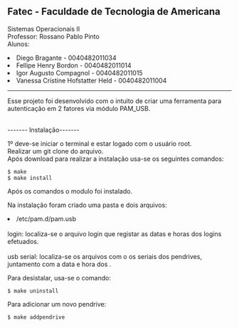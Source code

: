 <h2>Fatec - Faculdade de Tecnologia de Americana</h2>

Sistemas Operacionais II<br>
Professor: Rossano Pablo Pinto<br>
Alunos: 
        <li>Diego Bragante - 0040482011034</li>
        <li>Fellipe Henry Bordon - 0040482011014</li>
        <li>Igor Augusto Compagnol - 0040482011015 </li>
        <li>Vanessa Cristine Hofstatter Held  - 0040482011004</li>
<hr>

Esse projeto foi desenvolvido com o intuito de criar uma ferramenta para autenticação em 2 fatores via módulo PAM_USB.
<br>

<br> ------- Instalação-------<br>

1º deve-se iniciar o terminal e estar logado com o usuário root.<br>
Realizar um git clone do arquivo.<br>
Após download para realizar a instalação usa-se os seguintes comandos:<br>

    $ make
    $ make install

Após os comandos o modulo foi instalado.<br>

Na instalação foram criado uma pasta e dois arquivos:
    <br><li> /etc/pam.d/pam.usb</li> 
    <br>login: localiza-se o arquivo login que registar as datas e horas dos logins efetuados.<br>
    <br>usb serial: localiza-se os arquivos com o os seriais dos pendrives, juntamento com a data e hora dos .
        

Para desistalar, usa-se o comando:

    $ make uninstall

Para adicionar um novo pendrive:

    $ make addpendrive


